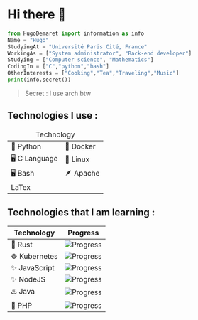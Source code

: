 <h1> Hi there 👋 </h1>

```python
from HugoDemaret import information as info
Name = "Hugo"
StudyingAt = "Université Paris Cité, France"
WorkingAs = ["System administrator", "Back-end developer"]
Studying = ["Computer science", "Mathematics"]
CodingIn = ["C","python","bash"]
OtherInterests = ["Cooking","Tea","Traveling","Music"]
print(info.secret())
```
> Secret : I use arch btw

<h2>Technologies I use :</h2>

<table>
    <thead>
      <tr>
          <td colspan="2" align="center">Technology</td>
      </tr>
    </thead>
    <tr>
        <td>🐍 Python</td>
        <td>🐳 Docker</td>
    </tr>
    <tr>
        <td>🖥 C Language</td>
        <td>🐧 Linux</td>
    </tr>
    <tr>
        <td>🖥 Bash</td>
        <td>🪶 Apache</td>
    </tr>
    <tr>
        <td>LaTex</td>
        <td></td>
    </tr>
</table>

<h2>Technologies that I am learning :</h2>

| Technology  | Progress |
| ------------- | ------------- |
| 🦀 Rust  | ![Progress](https://progress-bar.dev/33/) |
| ☸ Kubernetes | ![Progress](https://progress-bar.dev/25/) |
| ✨ JavaScript |![Progress](https://progress-bar.dev/25/) |
| ✨ NodeJS| ![Progress](https://progress-bar.dev/50/)|
| ♨️ Java |![Progress](https://progress-bar.dev/25/)|
| 🐘 PHP |![Progress](https://progress-bar.dev/15/)|

